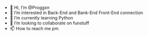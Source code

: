 - 👋 Hi, I’m @Proggxn
- 👀 I’m interested in Back-End and Bank-End Front-End connection
- 🌱 I’m currently learning Python
- 💞️ I’m looking to collaborate on funstuff
- 📫 How to reach me pm

<!---
Proggxn/Proggxn is a ✨ special ✨ repository because its `README.md` (this file) appears on your GitHub profile.
You can click the Preview link to take a look at your changes.
--->
